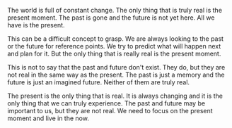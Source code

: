 

The world is full of constant change. The only thing that is truly real is the present moment. The past is gone and the future is not yet here. All we have is the present.

This can be a difficult concept to grasp. We are always looking to the past or the future for reference points. We try to predict what will happen next and plan for it. But the only thing that is really real is the present moment.

This is not to say that the past and future don't exist. They do, but they are not real in the same way as the present. The past is just a memory and the future is just an imagined future. Neither of them are truly real.

The present is the only thing that is real. It is always changing and it is the only thing that we can truly experience. The past and future may be important to us, but they are not real. We need to focus on the present moment and live in the now.
